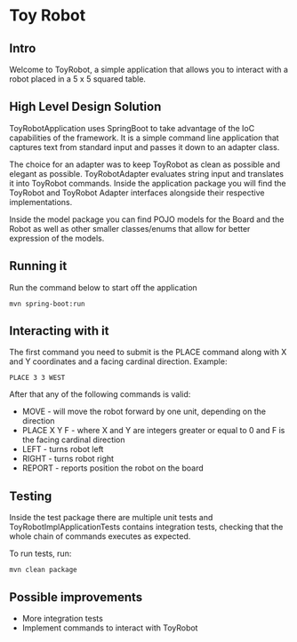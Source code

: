 # Toy Robot

## Intro

Welcome to ToyRobot, a simple application that allows you to interact with a robot placed in a 5 x 5 squared table.

## High Level Design Solution

ToyRobotApplication uses SpringBoot to take advantage of the IoC capabilities of the framework. It is a simple command line application that captures text from standard input and passes it down to an adapter class. 

The choice for an adapter was to keep ToyRobot as clean as possible and elegant as possible. ToyRobotAdapter evaluates string input and translates it into ToyRobot commands. Inside the application package you will find the ToyRobot and ToyRobot Adapter interfaces alongside their respective implementations.

 Inside the model package you can find POJO models for the Board and the Robot as well as other smaller classes/enums that allow for better expression of the models.

## Running it

Run the command below to start off the application

```
mvn spring-boot:run
```

## Interacting with it

The first command you need to submit is the PLACE command along with X and Y coordinates and a facing cardinal direction. Example:

```
PLACE 3 3 WEST
```

After that any of the following commands is valid:

- MOVE - will move the robot forward by one unit, depending on the direction
- PLACE X Y F - where X and Y are integers greater or equal to 0 and F is the facing cardinal direction
- LEFT - turns robot left
- RIGHT - turns robot right
- REPORT - reports position the robot on the board

## Testing

Inside the test package there are multiple unit tests and ToyRobotImplApplicationTests contains integration tests, checking that the whole chain of commands executes as expected.

To run tests, run:

```
mvn clean package
```

## Possible improvements

- More integration tests
- Implement commands to interact with ToyRobot